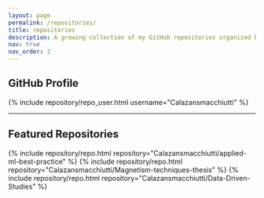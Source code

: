 ```yaml
---
layout: page
permalink: /repositories/
title: repositories
description: A growing collection of my GitHub repositories organized by category.
nav: true
nav_order: 2
---
```


## GitHub Profile

<div class="repositories d-flex flex-wrap flex-md-row flex-column justify-content-between align-items-center">
  {% include repository/repo_user.html username="Calazansmacchiutti" %}
</div>

---

## Featured Repositories

<div class="repositories d-flex flex-wrap flex-md-row flex-column justify-content-between align-items-center">
  {% include repository/repo.html repository="Calazansmacchiutti/applied-ml-best-practice" %}
  {% include repository/repo.html repository="Calazansmacchiutti/Magnetism-techniques-thesis" %}
  {% include repository/repo.html repository="Calazansmacchiutti/Data-Driven-Studies" %}
</div>